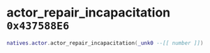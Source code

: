 # actor_repair_incapacitation `0x437588E6`

```lua
natives.actor.actor_repair_incapacitation(_unk0 --[[ number ]])
```